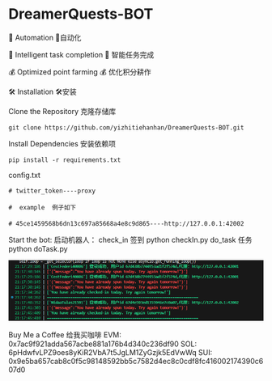# DreamerQuests-BOT

🤖 Automation
🤖自动化



🌾 Intelligent task completion
🌾 智能任务完成


💰 Optimized point farming
💰 优化积分耕作



🛠️ Installation  🛠️安装

Clone the Repository  克隆存储库


    git clone https://github.com/yizhitiehanhan/DreamerQuests-BOT.git


Install Dependencies  安装依赖项

    pip install -r requirements.txt
    


config.txt 

    # twitter_token----proxy
    
    #  example  例子如下
    
    # 45ce1459568b6dn13c697a85668a4e8c9d865----http://127.0.0.1:42002
    

Start the bot:   启动机器人：
    check_in 签到     python checkIn.py
    do_task  任务     python doTask.py

![alt text](1742045205598.png)    

Buy Me a Coffee  给我买咖啡
EVM: 0x7ac9f921adda567acbe881a176b4d340c236df90
SOL: 6pHdwfvLPZ9oes8yKiR2VbA7t5JgLM1ZyGzjk5EdVwWq
SUI: 0x9e5ba657cab8c0f5c98148592bb5c7582d4ec8c0cdf8fc416002174390c607d0
